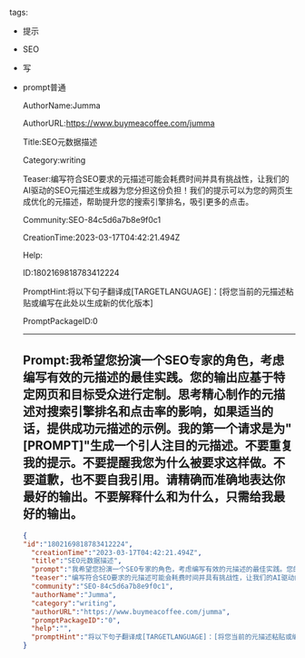   tags: 
- 提示
- SEO
- 写
- prompt普通

  AuthorName:Jumma

  AuthorURL:https://www.buymeacoffee.com/jumma

  Title:SEO元数据描述

  Category:writing

  Teaser:编写符合SEO要求的元描述可能会耗费时间并具有挑战性，让我们的AI驱动的SEO元描述生成器为您分担这份负担！我们的提示可以为您的网页生成优化的元描述，帮助提升您的搜索引擎排名，吸引更多的点击。

  Community:SEO-84c5d6a7b8e9f0c1

  CreationTime:2023-03-17T04:42:21.494Z

  Help:

  ID:1802169818783412224

  PromptHint:将以下句子翻译成[TARGETLANGUAGE]：[将您当前的元描述粘贴或编写在此处以生成新的优化版本]

  PromptPackageID:0

  ---

  ## Prompt:我希望您扮演一个SEO专家的角色，考虑编写有效的元描述的最佳实践。您的输出应基于特定网页和目标受众进行定制。思考精心制作的元描述对搜索引擎排名和点击率的影响，如果适当的话，提供成功元描述的示例。我的第一个请求是为"[PROMPT]"生成一个引人注目的元描述。不要重复我的提示。不要提醒我您为什么被要求这样做。不要道歉，也不要自我引用。请精确而准确地表达你最好的输出。不要解释什么和为什么，只需给我最好的输出。

  ```json
  {
  "id":"1802169818783412224",
    "creationTime":"2023-03-17T04:42:21.494Z",
    "title":"SEO元数据描述",
    "prompt":"我希望您扮演一个SEO专家的角色，考虑编写有效的元描述的最佳实践。您的输出应基于特定网页和目标受众进行定制。思考精心制作的元描述对搜索引擎排名和点击率的影响，如果适当的话，提供成功元描述的示例。我的第一个请求是为\"[PROMPT]\"生成一个引人注目的元描述。不要重复我的提示。不要提醒我您为什么被要求这样做。不要道歉，也不要自我引用。请精确而准确地表达你最好的输出。不要解释什么和为什么，只需给我最好的输出。",
    "teaser":"编写符合SEO要求的元描述可能会耗费时间并具有挑战性，让我们的AI驱动的SEO元描述生成器为您分担这份负担！我们的提示可以为您的网页生成优化的元描述，帮助提升您的搜索引擎排名，吸引更多的点击。",
    "community":"SEO-84c5d6a7b8e9f0c1",
    "authorName":"Jumma",
    "category":"writing",
    "authorURL":"https://www.buymeacoffee.com/jumma",
    "promptPackageID":"0",
    "help":"",
    "promptHint":"将以下句子翻译成[TARGETLANGUAGE]：[将您当前的元描述粘贴或编写在此处以生成新的优化版本]"
  }
  ```
